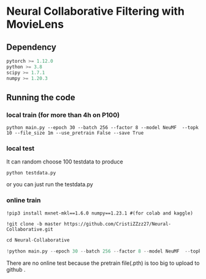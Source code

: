 # Neural Collaborative Filtering with MovieLens 

## Dependency

```java
pytorch >= 1.12.0
python >= 3.8
scipy >= 1.7.1
numpy >= 1.20.3
```





## Running the code



### local train (for more than 4h on P100)

```
python main.py --epoch 30 --batch 256 --factor 8 --model NeuMF  --topk 10 --file_size 1m --use_pretrain False --save True
```



### local test

It can random choose 100 testdata to produce

```
python testdata.py
```

or you can just run the testdata.py



### online train

```
!pip3 install mxnet-mkl==1.6.0 numpy==1.23.1 #(for colab and kaggle)
```



```
!git clone -b master https://github.com/CristiZZzz27/Neural-Collaborative.git
```



```python
cd Neural-Collaborative
```



```python
!python main.py --epoch 30 --batch 256 --factor 8 --model NeuMF  --topk 10 --file_size 1m --use_pretrain False --save True
```

There are no online test  because the pretrain file(.pth) is too big to upload to github .
